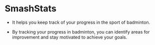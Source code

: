 # SmashStats


- It helps you keep track of your progress in the sport of badminton.


- By tracking your progress in badminton, you can identify areas for improvement and stay motivated to achieve your goals.



